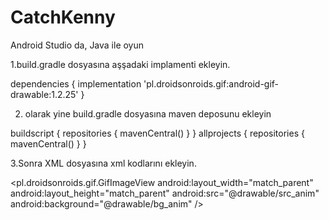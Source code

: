 # CatchKenny
Android Studio da, Java ile oyun

1.build.gradle dosyasına aşşadaki implamenti ekleyin.

dependencies {
    implementation 'pl.droidsonroids.gif:android-gif-drawable:1.2.25'
}



2. olarak yine build.gradle dosyasına maven deposunu ekleyin

buildscript {
    repositories {
        mavenCentral()
    }
}
allprojects {
    repositories {
        mavenCentral()
    }
}



3.Sonra XML dosyasına xml kodlarını ekleyin.

<pl.droidsonroids.gif.GifImageView
    android:layout_width="match_parent"
    android:layout_height="match_parent"
    android:src="@drawable/src_anim"
    android:background="@drawable/bg_anim"
    />
